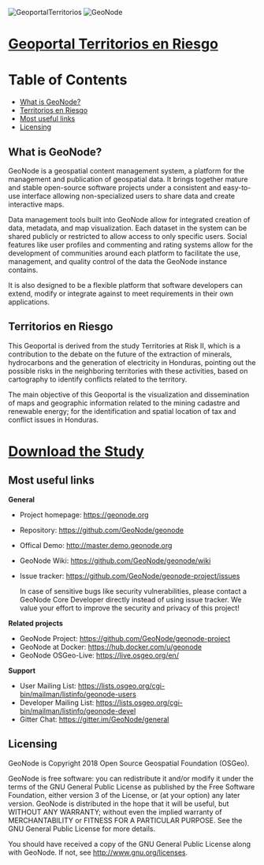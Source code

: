 ![GeoportalTerritorios](https://territoriosenriesgo.unah.edu.hn/uploaded/img/2021/01/logos--pagina-extractivas.png "Territorios")
![GeoNode](https://raw.githubusercontent.com/GeoNode/documentation/master/about/img/geonode-logo_for_readme.gif "GeoNode")
<!-- ![OSGeo Project](https://www.osgeo.cn/qgis/_static/images/osgeoproject.png) -->

# [Geoportal Territorios en Riesgo](https://territoriosenriesgo.unah.edu.hn)

Table of Contents
=================

-  [What is GeoNode?](#what-is-geonode)
-  [Territorios en Riesgo](#territorios)
-  [Most useful links](#most-useful-links)
-  [Licensing](#licensing)


What is GeoNode?
----------------

GeoNode is a geospatial content management system, a platform for the
management and publication of geospatial data. It brings together mature
and stable open-source software projects under a consistent and
easy-to-use interface allowing non-specialized users to share data and
create interactive maps.

Data management tools built into GeoNode allow for integrated creation
of data, metadata, and map visualization. Each dataset in the system can
be shared publicly or restricted to allow access to only specific users.
Social features like user profiles and commenting and rating systems
allow for the development of communities around each platform to
facilitate the use, management, and quality control of the data the
GeoNode instance contains.

It is also designed to be a flexible platform that software developers
can extend, modify or integrate against to meet requirements in their
own applications.


Territorios en Riesgo
---------

This Geoportal is derived from the study Territories at Risk II, which is a
contribution to the debate on the future of the extraction of minerals,
hydrocarbons and the generation of electricity in Honduras, pointing out the
possible risks in the neighboring territories with these activities, based on
cartography to identify conflicts related to the territory.

The main objective of this Geoportal is the visualization and dissemination
of maps and geographic information related to the mining cadastre and
renewable energy; for the identification and spatial location of tax and
conflict issues in Honduras.

# [Download the Study](https://territoriosenriesgo.unah.edu.hn/documents/98/download)


Most useful links
-----------------


**General**

- Project homepage: https://geonode.org
- Repository: https://github.com/GeoNode/geonode
- Offical Demo: http://master.demo.geonode.org
- GeoNode Wiki: https://github.com/GeoNode/geonode/wiki
- Issue tracker: https://github.com/GeoNode/geonode-project/issues

    In case of sensitive bugs like security vulnerabilities, please
    contact a GeoNode Core Developer directly instead of using issue
    tracker. We value your effort to improve the security and privacy of
    this project!

**Related projects**

- GeoNode Project: https://github.com/GeoNode/geonode-project
- GeoNode at Docker: https://hub.docker.com/u/geonode
- GeoNode OSGeo-Live: https://live.osgeo.org/en/


**Support**

- User Mailing List: https://lists.osgeo.org/cgi-bin/mailman/listinfo/geonode-users
- Developer Mailing List: https://lists.osgeo.org/cgi-bin/mailman/listinfo/geonode-devel
- Gitter Chat: https://gitter.im/GeoNode/general


Licensing
---------

GeoNode is Copyright 2018 Open Source Geospatial Foundation (OSGeo).

GeoNode is free software: you can redistribute it and/or modify it under
the terms of the GNU General Public License as published by the Free
Software Foundation, either version 3 of the License, or (at your
option) any later version. GeoNode is distributed in the hope that it
will be useful, but WITHOUT ANY WARRANTY; without even the implied
warranty of MERCHANTABILITY or FITNESS FOR A PARTICULAR PURPOSE. See the
GNU General Public License for more details.

You should have received a copy of the GNU General Public License along
with GeoNode. If not, see http://www.gnu.org/licenses.
